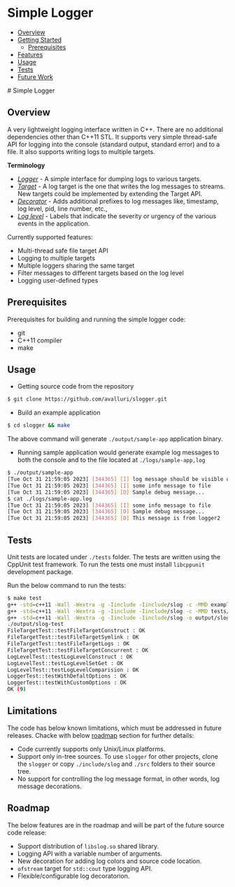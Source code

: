 # Simple Logger
<!-- vscode-markdown-toc -->
* [Overview](#Overview)
* [Getting Started](#GettingStarted)
	* [Prerequisites](#Prerequisites)
* [Features](#Features)
* [Usage](#Usage)
* [Tests](#Tests)
* [Future Work](#FutureWork)

<!-- vscode-markdown-toc-config
	numbering=false
	autoSave=true
	/vscode-markdown-toc-config -->
<!-- /vscode-markdown-toc --># Simple Logger

## <a name='Overview'></a>Overview

A very lightweight logging interface  written in C++. There are no additional dependencies other than C++11 STL.
It supports very simple thread-safe API for logging into the console (standard output, standard error)
and to a file. It also supports writing logs to multiple targets.

**Terminology**

* [_Logger_](./include/slog/logger.h) - A simple interface for dumping logs to various targets.
* [_Target_](./include/slog/target.h) - A log target is the one that writes the log messages to streams. New targets could be implemented by extending the Target API.
* [_Decorator_](./include/slog/decorators.h) - Adds additional prefixes to log messages like, timestamp, log level, pid, line number, etc.,
* [_Log level_](./include/slog/log_level.h) - Labels that indicate the severity or urgency of the various events in the application.

Currently supported features:
  - Multi-thread safe file target API
  - Logging to multiple targets
  - Multiple loggers sharing the same target
  - Filter messages to different targets based on the log level
  - Logging user-defined types

## <a name='Prerequisites'></a>Prerequisites

Prerequisites for building and running the simple logger code:
* git
* C++11 compiler
* make

## <a name='Usage'></a>Usage

* Getting source code from the repository
```sh
$ git clone https://github.com/avalluri/slogger.git
```

* Build an example application
```sh
$ cd slogger && make
```
The above command will generate `./output/sample-app` application binary.

* Running sample application would generate example log messages to both the console and to the file located at `./logs/sample-app,log`
```sh
$ ./output/sample-app
[Tue Oct 31 21:59:05 2023] [344365] [I] log message should be visible on stdout!
[Tue Oct 31 21:59:05 2023] [344365] [I] some info message to file
[Tue Oct 31 21:59:05 2023] [344365] [D] Sample debug message...
$ cat ./logs/sample-app.log
[Tue Oct 31 21:59:05 2023] [344365] [I] some info message to file
[Tue Oct 31 21:59:05 2023] [344365] [D] Sample debug message...
[Tue Oct 31 21:59:05 2023] [344365] [D] This message is from logger2
```

## <a name='Tests'></a>Tests

Unit tests are located under `./tests` folder. The tests are written using the CppUnit test framework.
To run the tests one must install `libcppunit` development package.

Run the below command to run the tests:
```sh
$ make test
g++ -std=c++11 -Wall -Wextra -g -Iinclude -Iinclude/slog -c -MMD examples/main.cpp  -o examples/main.o
g++ -std=c++11 -Wall -Wextra -g -Iinclude -Iinclude/slog -c -MMD tests/test_main.cpp  -o tests/test_main.o
g++ -std=c++11 -Wall -Wextra -g -Iinclude -Iinclude/slog -o output/slog-test tests/test_main.o src/log_level.o src/utils.o  -lcppunit
./output/slog-test
FileTargetTest::testFileTargetConstruct : OK
FileTargetTest::testFileTargetSymlink : OK
FileTargetTest::testFileTargetLogs : OK
FileTargetTest::testFileTargetConcurrent : OK
LogLevelTest::testLogLevelConstruct : OK
LogLevelTest::testLogLevelSetGet : OK
LogLevelTest::testLogLevelComparision : OK
LoggerTest::testWithDefaltOptions : OK
LoggerTest::testWithCustomOptions : OK
OK (9)
```
## <a name='Limitations'></a>Limitations

The code has below known limitations, which must be addressed in future releases.
Chacke with below [roadmap](#roadmap) section for further details:

* Code currently supports only Unix/Linux platforms.
* Support only in-tree sources. To use `slogger` for other projects, clone the `slogger` or copy `./include/slog` and `./src` folders to their source tree.
* No support for controlling the log message format, in other words, log message decorations.

## <a name='Roadmap'></a>Roadmap

The below features are in the roadmap and will be part of the future source code release:

* Support distribution of `libslog.so` shared library.
* Logging API with a variable number of arguments.
* New decoration for adding log colors and source code location.
* `ofstream` target for `std::cout` type logging API.
* Flexible/configurable log decoratorion.

